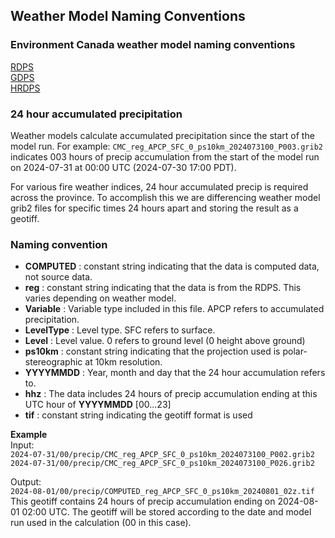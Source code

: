 ## Weather Model Naming Conventions

### Environment Canada weather model naming conventions

[RDPS](https://eccc-msc.github.io/open-data/msc-data/nwp_rdps/readme_rdps-datamart_en/)\
[GDPS](https://eccc-msc.github.io/open-data/msc-data/nwp_gdps/readme_gdps-datamart_en/)\
[HRDPS](https://eccc-msc.github.io/open-data/msc-data/nwp_hrdps/readme_hrdps-datamart_en/)

### 24 hour accumulated precipitation

Weather models calculate accumulated precipitation since the start of the model run.
For example:
`CMC_reg_APCP_SFC_0_ps10km_2024073100_P003.grib2` indicates 003 hours of precip accumulation from the start
of the model run on 2024-07-31 at 00:00 UTC (2024-07-30 17:00 PDT).

For various fire weather indices, 24 hour accumulated precip is required across the province. To accomplish this
we are differencing weather model grib2 files for specific times 24 hours apart and storing the result as a geotiff.

### Naming convention

- **COMPUTED** : constant string indicating that the data is computed data, not source data.
- **reg** : constant string indicating that the data is from the RDPS. This varies depending on weather model.
- **Variable** : Variable type included in this file. APCP refers to accumulated precipitation.
- **LevelType** : Level type. SFC refers to surface.
- **Level** : Level value. 0 refers to ground level (0 height above ground)
- **ps10km** : constant string indicating that the projection used is polar-stereographic at 10km resolution.
- **YYYYMMDD** : Year, month and day that the 24 hour accumulation refers to.
- **hhz** : The data includes 24 hours of precip accumulation ending at this UTC hour of **YYYYMMDD** [00...23]
- **tif** : constant string indicating the geotiff format is used

**Example**\
Input:\
`2024-07-31/00/precip/CMC_reg_APCP_SFC_0_ps10km_2024073100_P002.grib2`\
`2024-07-31/00/precip/CMC_reg_APCP_SFC_0_ps10km_2024073100_P026.grib2`

Output:\
`2024-08-01/00/precip/COMPUTED_reg_APCP_SFC_0_ps10km_20240801_02z.tif`\
This geotiff contains 24 hours of precip accumulation ending on 2024-08-01 02:00 UTC. The geotiff will be stored according to the date and model run used in the calculation (00 in this case).
